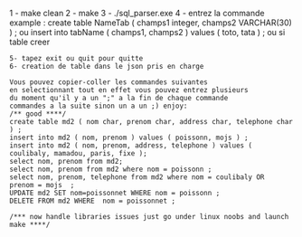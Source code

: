 
1 - make clean
2 - make 
3 - ./sql_parser.exe
4 - entrez la commande
    example :
    create table NameTab ( champs1 integer, champs2 VARCHAR(30) ) ;
    ou
    insert into tabName ( champs1, champs2 ) values ( toto, tata ) ;
    ou si table creer

    5- tapez exit ou quit pour quitte 
    6- creation de table dans le json pris en charge

    Vous pouvez copier-coller les commandes suivantes 
    en selectionnant tout en effet vous pouvez entrez plusieurs 
    du moment qu'il y a un ";" a la fin de chaque commande 
    commandes a la suite sinon un a un ;) enjoy:
    /** good ****/
    create table md2 ( nom char, prenom char, address char, telephone char ) ; 
    insert into md2 ( nom, prenom ) values ( poissonn, mojs ) ;
    insert into md2 ( nom, prenom, address, telephone ) values ( coulibaly, mamadou, paris, fixe );
    select nom, prenom from md2;
    select nom, prenom from md2 where nom = poissonn ;
    select nom, prenom, telephone from md2 where nom = coulibaly OR  prenom = mojs  ;
    UPDATE md2 SET nom=poissonnet WHERE nom = poissonn ;
    DELETE FROM md2 WHERE  nom = poissonnet ;

    /*** now handle libraries issues just go under linux noobs and launch make ****/
